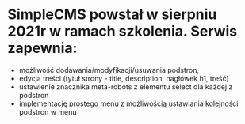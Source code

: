 # SimpleCMS powstał w sierpniu 2021r w ramach szkolenia. Serwis zapewnia:
- możliwość dodawania/modyfikacji/usuwania podstron,
- edycja treści (tytuł strony - title, description, nagłówek h1, treść)
- ustawienie znacznika meta-robots z elementu select dla każdej z podstron
- implementację prostego menu z możliwością ustawiania kolejności podstron w menu
